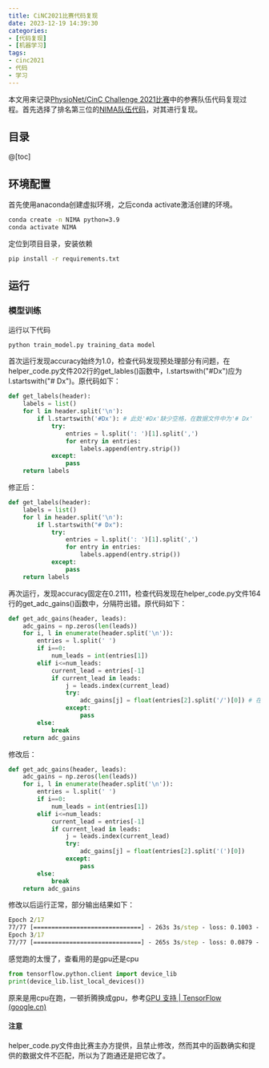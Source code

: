 ```yaml
---
title: CiNC2021比赛代码复现
date: 2023-12-19 14:39:30
categories:
- [代码复现]
- [机器学习]
tags:
- cinc2021
- 代码
- 学习
---
```


本文用来记录[PhysioNet/CinC Challenge 2021比赛](https://moody-challenge.physionet.org/2021/results/)中的参赛队伍代码复现过程。首先选择了排名第三位的[NIMA队伍代码](https://physionet.org/static/published-projects/challenge-2021/1.0.3/sources/NIMA.zip)，对其进行复现。

## 目录

@[toc]

## 环境配置

首先使用anaconda创建虚拟环境，之后conda activate激活创建的环境。

```cmd
conda create -n NIMA python=3.9
conda activate NIMA
```

定位到项目目录，安装依赖

```cmd
pip install -r requirements.txt
```

## 运行

### 模型训练

运行以下代码

```cmd
python train_model.py training_data model
```

首次运行发现accuracy始终为1.0，检查代码发现预处理部分有问题，在helper_code.py文件202行的get_lables()函数中，l.startswith("#Dx")应为l.startswith("# Dx")。原代码如下：

```python
def get_labels(header):
    labels = list()
    for l in header.split('\n'):
        if l.startswith('#Dx'): # 此处'#Dx'缺少空格，在数据文件中为'# Dx'
            try:
                entries = l.split(': ')[1].split(',')
                for entry in entries:
                    labels.append(entry.strip())
            except:
                pass
    return labels
```

修正后：

``` py
def get_labels(header):
    labels = list()
    for l in header.split('\n'):
        if l.startswith("# Dx"):
            try:
                entries = l.split(': ')[1].split(',')
                for entry in entries:
                    labels.append(entry.strip())
            except:
                pass
    return labels
```

再次运行，发现accuracy固定在0.2111，检查代码发现在helper_code.py文件164行的get_adc_gains()函数中，分隔符出错。原代码如下：

```py
def get_adc_gains(header, leads):
    adc_gains = np.zeros(len(leads))
    for i, l in enumerate(header.split('\n')):
        entries = l.split(' ')
        if i==0:
            num_leads = int(entries[1])
        elif i<=num_leads:
            current_lead = entries[-1]
            if current_lead in leads:
                j = leads.index(current_lead)
                try:
                    adc_gains[j] = float(entries[2].split('/')[0]) # 在数据文件中此处数据格式为'1000.0(0)/mV',需要取'/'前的float数据，但(0)导致读取出错，故将分隔符改为'('
                except:
                    pass
        else:
            break
    return adc_gains
```

修改后：

```py
def get_adc_gains(header, leads):
    adc_gains = np.zeros(len(leads))
    for i, l in enumerate(header.split('\n')):
        entries = l.split(' ')
        if i==0:
            num_leads = int(entries[1])
        elif i<=num_leads:
            current_lead = entries[-1]
            if current_lead in leads:
                j = leads.index(current_lead)
                try:
                    adc_gains[j] = float(entries[2].split('(')[0])
                except:
                    pass
        else:
            break
    return adc_gains
```

修改以后运行正常，部分输出结果如下：

```cmd
Epoch 2/17
77/77 [==============================] - 263s 3s/step - loss: 0.1003 - accuracy: 0.7224 - AUROC: 0.5515 - AUPRC: 0.1923
Epoch 3/17
77/77 [==============================] - 265s 3s/step - loss: 0.0879 - accuracy: 0.7509 - AUROC: 0.5756 - AUPRC: 0.2163
```

感觉跑的太慢了，查看用的是gpu还是cpu

```py
from tensorflow.python.client import device_lib
print(device_lib.list_local_devices())
```

原来是用cpu在跑，一顿折腾换成gpu，参考[GPU 支持  | TensorFlow (google.cn)](https://tensorflow.google.cn/install/gpu?hl=zh-cn)



#### 注意

helper_code.py文件由比赛主办方提供，且禁止修改，然而其中的函数确实和提供的数据文件不匹配，所以为了跑通还是把它改了。



